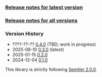 ### [Release notes for latest version](latest.md)

### [Release notes for all versions](full.md)

### Version History

* ????-??-?? [0.4.0](0.4.0.md) (TBD; work in progress)
* 2025-08-10 [0.3.0](0.3.0.md) (latest)
* 2025-01-15 [0.2.0](0.2.0.md)
* 2024-12-04 [0.1.0](0.1.0.md)


This library is strictly following [SemVer 2.0.0](https://semver.org/spec/v2.0.0.html).